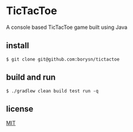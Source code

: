 # TicTacToe

A console based TicTacToe game built using Java

## install

`$ git clone git@github.com:borysn/tictactoe`

## build and run

`$ ./gradlew clean build test run -q`

## license

[MIT](/LICENSE)
